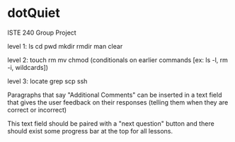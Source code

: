 # dotQuiet
ISTE 240 Group Project


level 1:
ls
cd
pwd
mkdir
rmdir
man
clear

level 2:
touch
rm
mv
chmod
(conditionals on earlier commands [ex: ls -l, rm -i, wildcards])

level 3:
locate
grep
scp
ssh


Paragraphs that say "Additional Comments" can be inserted in a text field that gives the user feedback on their responses (telling them when they are correct or incorrect)

This text field should be paired with a "next question" button and there should exist some progress bar at the top for all lessons.
